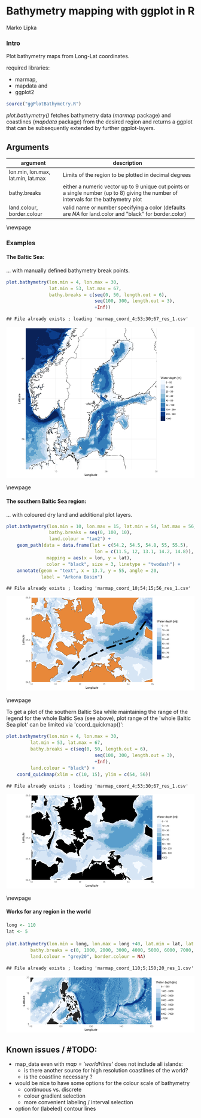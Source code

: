 # Bathymetry mapping with ggplot in R
Marko Lipka  



### Intro

Plot bathymetry maps from Long-Lat coordinates.

required libraries:  
 + marmap,
 + mapdata and 
 + ggplot2


```r
source("ggPlotBathymetry.R")
```

*plot.bathymetry()* fetches bathymetry data (*marmap* package) and coastlines (*mapdata* package) from the desired region and returns a ggplot that can be subsequently extended by further ggplot-layers.


## Arguments

argument | description 
---------|------------------------------------------------------------------------------
lon.min, lon.max, lat.min, lat.max | Limits of the region to be plotted in decimal degrees
bathy.breaks | either a numeric vector up to 9 unique cut points or a single number (up to 8) giving the number of intervals for the bathymetry plot
land.colour, border.colour | valid name or number specifying a color (defaults are *NA* for land.color and "black" for border.color)

\newpage

### Examples

#### The Baltic Sea:
... with manually defined bathymetry break points.

```r
plot.bathymetry(lon.min = 4, lon.max = 30,
                lat.min = 53, lat.max = 67,
                bathy.breaks = c(seq(0, 50, length.out = 6),
                                 seq(100, 300, length.out = 3),
                                 +Inf))
```

```
## File already exists ; loading 'marmap_coord_4;53;30;67_res_1.csv'
```

![](README_files/figure-html/Map_BalticSea-1.png)<!-- -->

\newpage

#### The southern Baltic Sea region:

... with coloured dry land and additional plot layers.


```r
plot.bathymetry(lon.min = 10, lon.max = 15, lat.min = 54, lat.max = 56, 
                bathy.breaks = seq(0, 100, 10),
                land.colour = "tan2") +
    geom_path(data = data.frame(lat = c(54.2, 54.5, 54.8, 55, 55.5),
                                 lon = c(11.5, 12, 13.1, 14.2, 14.8)),
               mapping = aes(x = lon, y = lat),
               color = "black", size = 3, linetype = "twodash") +
    annotate(geom = "text", x = 13.7, y = 55, angle = 20,
             label = "Arkona Basin")
```

```
## File already exists ; loading 'marmap_coord_10;54;15;56_res_1.csv'
```

![](README_files/figure-html/Map_SouthernBalticSea_ownDepRange-1.png)<!-- -->

\newpage

To get a plot of the southern Baltic Sea while maintaining the range of the legend for the whole Baltic Sea (see above), plot range of the 'whole Baltic Sea plot' can be limited via 'coord_quickmap()':


```r
plot.bathymetry(lon.min = 4, lon.max = 30,
         lat.min = 53, lat.max = 67,
         bathy.breaks = c(seq(0, 50, length.out = 6),
                                 seq(100, 300, length.out = 3),
                                 +Inf),
         land.colour = "black") +
    coord_quickmap(xlim = c(10, 15), ylim = c(54, 56))
```

```
## File already exists ; loading 'marmap_coord_4;53;30;67_res_1.csv'
```

![](README_files/figure-html/Map_SouthernBalticSea-1.png)<!-- -->

\newpage

#### Works for any region in the world


```r
long <- 110
lat <- 5

plot.bathymetry(lon.min = long, lon.max = long +40, lat.min = lat, lat.max = lat + 15, 
         bathy.breaks = c(0, 1000, 2000, 3000, 4000, 5000, 6000, 7000, +Inf),
         land.colour = "grey20", border.colour = NA)
```

```
## File already exists ; loading 'marmap_coord_110;5;150;20_res_1.csv'
```

![](README_files/figure-html/Map_randomRegion-1.png)<!-- -->


## Known issues / \#TODO:

* map_data even with *map = 'worldHires'* does not include all islands:
    + is there another source for high resolution coastlines of the world?
    + is the coastline necessary ?
* would be nice to have some options for the colour scale of bathymetry
    + continuous vs. discrete
    + colour gradient selection
    + more convenient labeling / interval selection
* option for (labeled) contour lines
